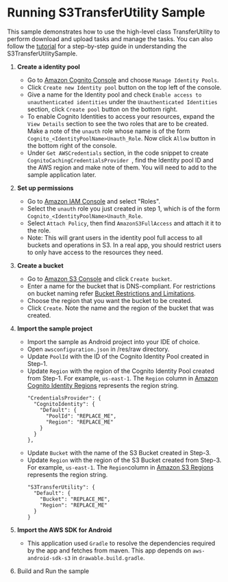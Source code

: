 Running S3TransferUtility Sample
=============================================
This sample demonstrates how to use the high-level class TransferUtility to perform download and upload tasks and manage the tasks.  You can also follow the [tutorial](https://github.com/awslabs/aws-sdk-android-samples/blob/master/S3TransferUtilitySample/S3TransferUtilityTutorial.md) for a step-by-step guide in understanding the S3TransferUtilitySample.

1. **Create a identity pool**
   * Go to [Amazon Cognito Console](https://console.aws.amazon.com/cognito/) and choose `Manage Identity Pools`. 
   * Click `Create new Identity pool` button on the top left of the console.
   * Give a name for the Identity pool and check `Enable access to unauthenticated identities` under the `Unauthenticated Identities` section, click `Create pool` button on the bottom right.
   * To enable Cognito Identities to access your resources, expand the `View Details` section to see the two roles that are to be created. Make a note of the `unauth` role whose name is of the form `Cognito_<IdentityPoolName>Unauth_Role`. Now click `Allow` button in the bottom right of the console.
   * Under `Get AWSCredentials` section, in the code snippet to create `CognitoCachingCredentialsProvider `, find the Identity pool ID and the AWS region and make note of them. You will need to add to the sample application later.

2. **Set up permissions**
   * Go to [Amazon IAM Console](https://console.aws.amazon.com/iam/home) and select "Roles".
   * Select the `unauth` role you just created in step 1, which is of the form `Cognito_<IdentityPoolName>Unauth_Role`.
   * Select `Attach Policy`, then find `AmazonS3FullAccess` and attach it it to the role.
   * Note:  This will grant users in the identity pool full access to all buckets and operations in S3.  In a real app, you should restrict users to only have access to the resources they need.
   
3. **Create a bucket**
   * Go to [Amazon S3 Console](https://console.aws.amazon.com/s3/home) and click `Create bucket`.
   * Enter a name for the bucket that is DNS-compliant. For restrictions on bucket naming refer [Bucket Restrictions and Limitations](http://docs.aws.amazon.com/AmazonS3/latest/dev/BucketRestrictions.html).
   * Choose the region that you want the bucket to be created.
   * Click `Create`. Note the name and the region of the bucket that was created.

4. **Import the sample project**
   * Import the sample as Android project into your IDE of choice.
   * Open `awsconfiguration.json` in /res/raw directory.
   * Update `PoolId` with the ID of the Cognito Identity Pool created in Step-1.
   * Update `Region` with the region of the Cognito Identity Pool created from Step-1. For example, `us-east-1`. The `Region` column in [Amazon Cognito Identity Regions](http://docs.aws.amazon.com/general/latest/gr/rande.html#cognito_identity_region) represents the region string.
     ```
     "CredentialsProvider": {
       "CognitoIdentity": {
         "Default": {
           "PoolId": "REPLACE_ME",
           "Region": "REPLACE_ME"
         }
       }
     },
     ```
   * Update `Bucket` with the name of the S3 Bucket created in Step-3.
   * Update `Region` with the region of the S3 Bucket created from Step-3. For example, `us-east-1`. The `Region`column in [Amazon S3 Regions](http://docs.aws.amazon.com/general/latest/gr/rande.html#s3_region) represents the region string.
     ```
     "S3TransferUtility": {
       "Default": {
         "Bucket": "REPLACE_ME",
         "Region": "REPLACE_ME"
       }
     }
     ```

5. **Import the AWS SDK for Android**
   * This application used `Gradle` to resolve the dependencies required by the app and fetches from maven. This app depends on `aws-android-sdk-s3` in `drawable.build.gradle`.
   
6. Build and Run the sample
